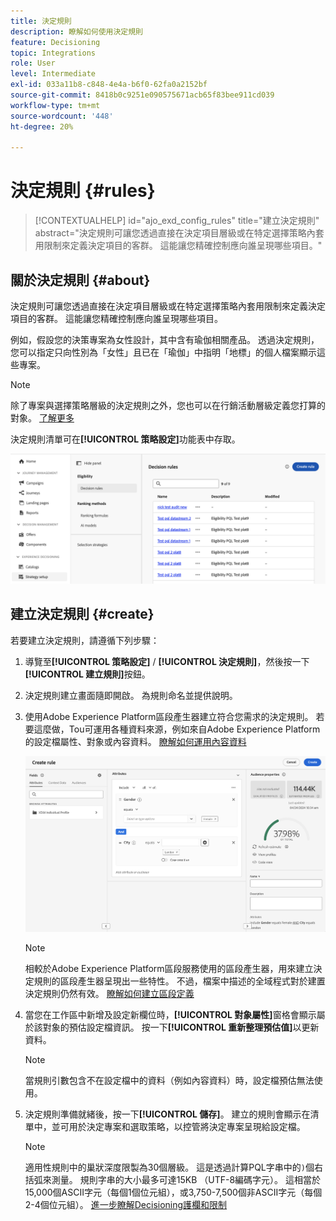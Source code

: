 ```yaml
---
title: 決定規則
description: 瞭解如何使用決定規則
feature: Decisioning
topic: Integrations
role: User
level: Intermediate
exl-id: 033a11b8-c848-4e4a-b6f0-62fa0a2152bf
source-git-commit: 8418b0c9251e090575671acb65f83bee911cd039
workflow-type: tm+mt
source-wordcount: '448'
ht-degree: 20%

---
```


# 決定規則 {#rules}

>[!CONTEXTUALHELP]
>id="ajo_exd_config_rules"
>title="建立決定規則"
>abstract="決定規則可讓您透過直接在決定項目層級或在特定選擇策略內套用限制來定義決定項目的客群。 這能讓您精確控制應向誰呈現哪些項目。"

## 關於決定規則 {#about}

決定規則可讓您透過直接在決定項目層級或在特定選擇策略內套用限制來定義決定項目的客群。 這能讓您精確控制應向誰呈現哪些項目。

例如，假設您的決策專案為女性設計，其中含有瑜伽相關產品。 透過決定規則，您可以指定只向性別為「女性」且已在「瑜伽」中指明「地標」的個人檔案顯示這些專案。

>[!NOTE]
>
>除了專案與選擇策略層級的決定規則之外，您也可以在行銷活動層級定義您打算的對象。 [了解更多](../campaigns/create-campaign.md#audience)

決定規則清單可在&#x200B;**[!UICONTROL 策略設定]**&#x200B;功能表中存取。

![](assets/decision-rules-list.png)

## 建立決定規則 {#create}

若要建立決定規則，請遵循下列步驟：

1. 導覽至&#x200B;**[!UICONTROL 策略設定]** / **[!UICONTROL 決定規則]**，然後按一下&#x200B;**[!UICONTROL 建立規則]**&#x200B;按鈕。

1. 決定規則建立畫面隨即開啟。 為規則命名並提供說明。

1. 使用Adobe Experience Platform區段產生器建立符合您需求的決定規則。 若要這麼做，Tou可運用各種資料來源，例如來自Adobe Experience Platform的設定檔屬性、對象或內容資料。 [瞭解如何運用內容資料](#context-data)

   ![](assets/decision-rules-build.png)

   >[!NOTE]
   >
   >相較於Adobe Experience Platform區段服務使用的區段產生器，用來建立決定規則的區段產生器呈現出一些特性。  不過，檔案中描述的全域程式對於建置決定規則仍然有效。 [瞭解如何建立區段定義](../audience/creating-a-segment-definition.md)

1. 當您在工作區中新增及設定新欄位時，**[!UICONTROL 對象屬性]**&#x200B;窗格會顯示屬於該對象的預估設定檔資訊。 按一下&#x200B;**[!UICONTROL 重新整理預估值]**&#x200B;以更新資料。

   >[!NOTE]
   >
   >當規則引數包含不在設定檔中的資料（例如內容資料）時，設定檔預估無法使用。

1. 決定規則準備就緒後，按一下&#x200B;**[!UICONTROL 儲存]**。 建立的規則會顯示在清單中，並可用於決定專案和選取策略，以控管將決定專案呈現給設定檔。

   >[!NOTE]
   >
   >適用性規則中的巢狀深度限製為30個層級。 這是透過計算PQL字串中的`)`個右括弧來測量。 規則字串的大小最多可達15KB （UTF-8編碼字元）。 這相當於15,000個ASCII字元（每個1個位元組），或3,750-7,500個非ASCII字元（每個2-4個位元組）。 [進一步瞭解Decisioning護欄和限制](gs-experience-decisioning.md#guardrails)
